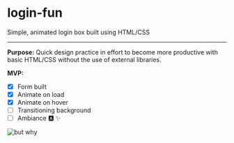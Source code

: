 # login-fun
Simple, animated login box built using HTML/CSS

-----------

**Purpose:** Quick design practice in effort to become more productive with basic HTML/CSS without the use of external libraries.

**MVP:**

- [x] Form built
- [x] Animate on load
- [x] Animate on hover
- [ ] Transitioning background
- [ ] Ambiance :a: ✨

![but why](https://media.giphy.com/media/3bb0hXCXiVehYbSd5r/giphy.gif)